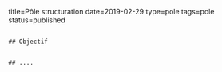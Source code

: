 title=Pôle structuration
date=2019-02-29
type=pole
tags=pole
status=published
~~~~~~

## Objectif


## ....